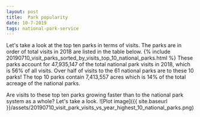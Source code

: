 ```yaml
---
layout: post
title:  Park popularity
date: 10-7-2019
tags: national-park-service
---
```

Let's take a look at the top ten parks in terms of visits. The parks are in order of total visits in 2018 are listed in the table below.
{% include 20190710_visit_parks_sorted_by_visits_top_10_national_parks.html %}
These parks account for 47,935,147 of the total national park visits in 2018, which is 56% of all visits. Over half of visits to the 61 national parks are to these 10 parks! The top 10 parks contain 7,413,557 acres which is 14% of the total acreage of the national parks.

Are visits to these top ten parks growing faster than to the national park system as a whole? Let's take a look.
![Plot image]({{ site.baseurl }}/assets/20190710_visit_park_visits_vs_year_highest_10_national_parks.png)
